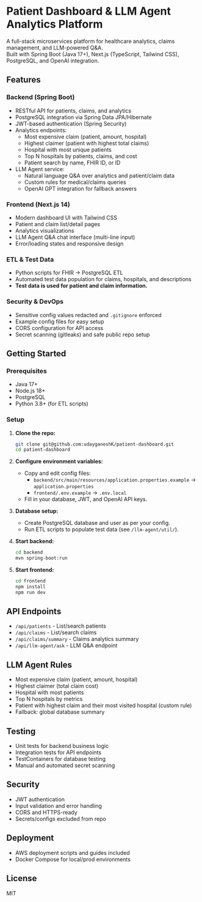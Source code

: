 # Patient Dashboard & LLM Agent Analytics Platform

A full-stack microservices platform for healthcare analytics, claims management, and LLM-powered Q&A.  
Built with Spring Boot (Java 17+), Next.js (TypeScript, Tailwind CSS), PostgreSQL, and OpenAI integration.

## Features

### Backend (Spring Boot)
- RESTful API for patients, claims, and analytics
- PostgreSQL integration via Spring Data JPA/Hibernate
- JWT-based authentication (Spring Security)
- Analytics endpoints:
  - Most expensive claim (patient, amount, hospital)
  - Highest claimer (patient with highest total claims)
  - Hospital with most unique patients
  - Top N hospitals by patients, claims, and cost
  - Patient search by name, FHIR ID, or ID
- LLM Agent service:
  - Natural language Q&A over analytics and patient/claim data
  - Custom rules for medical/claims queries
  - OpenAI GPT integration for fallback answers

### Frontend (Next.js 14)
- Modern dashboard UI with Tailwind CSS
- Patient and claim list/detail pages
- Analytics visualizations
- LLM Agent Q&A chat interface (multi-line input)
- Error/loading states and responsive design

### ETL & Test Data
- Python scripts for FHIR → PostgreSQL ETL
- Automated test data population for claims, hospitals, and descriptions
- **Test data is used for patient and claim information.**

### Security & DevOps
- Sensitive config values redacted and `.gitignore` enforced
- Example config files for easy setup
- CORS configuration for API access
- Secret scanning (gitleaks) and safe public repo setup

## Getting Started

### Prerequisites
- Java 17+
- Node.js 18+
- PostgreSQL
- Python 3.8+ (for ETL scripts)

### Setup

1. **Clone the repo:**
   ```sh
   git clone git@github.com:udayganeshK/patient-dashboard.git
   cd patient-dashboard
   ```

2. **Configure environment variables:**
   - Copy and edit config files:
     - `backend/src/main/resources/application.properties.example` → `application.properties`
     - `frontend/.env.example` → `.env.local`
   - Fill in your database, JWT, and OpenAI API keys.

3. **Database setup:**
   - Create PostgreSQL database and user as per your config.
   - Run ETL scripts to populate test data (see `/llm-agent/util/`).

4. **Start backend:**
   ```sh
   cd backend
   mvn spring-boot:run
   ```

5. **Start frontend:**
   ```sh
   cd frontend
   npm install
   npm run dev
   ```

## API Endpoints

- `/api/patients` - List/search patients
- `/api/claims` - List/search claims
- `/api/claims/summary` - Claims analytics summary
- `/api/llm-agent/ask` - LLM Q&A endpoint

## LLM Agent Rules

- Most expensive claim (patient, amount, hospital)
- Highest claimer (total claim cost)
- Hospital with most patients
- Top N hospitals by metrics
- Patient with highest claim and their most visited hospital (custom rule)
- Fallback: global database summary

## Testing

- Unit tests for backend business logic
- Integration tests for API endpoints
- TestContainers for database testing
- Manual and automated secret scanning

## Security

- JWT authentication
- Input validation and error handling
- CORS and HTTPS-ready
- Secrets/configs excluded from repo

## Deployment

- AWS deployment scripts and guides included
- Docker Compose for local/prod environments

## License

MIT
